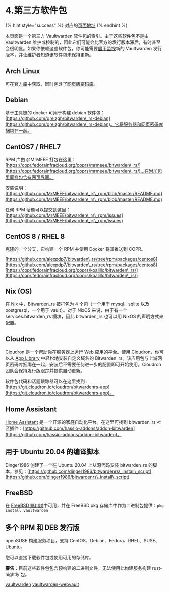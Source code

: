 # 4.第三方软件包

{% hint style="success" %}
对应的[页面地址](https://github.com/dani-garcia/vaultwarden/wiki/Third-party-packages)
{% endhint %}

本页面是一个第三方 Vaultwarden 软件包的索引。由于这些软件包不是由 Vaultwarden 维护或控制的，因此它们可能会比官方的发行版本滞后，有时甚至会很明显。如果你依赖这些软件包，你可能需要[启用监视](https://docs.github.com/en/github/managing-subscriptions-and-notifications-on-github/viewing-your-subscriptions#configuring-your-watch-settings-for-an-individual-repository)新的 Vaultwarden 发行版本，并让维护者知道该软件包未保持更新。

## Arch Linux

可在[官方库](https://archlinux.org/packages/community/x86\_64/vaultwarden/)中获取，同时包含了[网页版密码库](https://archlinux.org/packages/community/any/vaultwarden-web/)。

## Debian

基于工具链的 docker 可用于构建 debian 软件包：[https://github.com/greizgh/bitwarden\_rs-debian](https://github.com/greizgh/bitwarden\_rs-debian)。它将服务器和网页密码库捆绑在一起。

## CentOS7 / RHEL7

RPM 库由 @MrMEEE 打包在这里：[https://copr.fedorainfracloud.org/coprs/mrmeee/bitwarden\_rs/](https://copr.fedorainfracloud.org/coprs/mrmeee/bitwarden\_rs/)...在附加包里同样包含有网页界面。

安装说明：[https://github.com/MrMEEE/bitwarden\_rs\_rpm/blob/master/README.md](https://github.com/MrMEEE/bitwarden\_rs\_rpm/blob/master/README.md)

任何 RPM 话题可以提交到这里：[https://github.com/MrMEEE/bitwarden\_rs\_rpm/issues](https://github.com/MrMEEE/bitwarden\_rs\_rpm/issues)

## CentOS 8 / RHEL 8

克隆的一个分支，它构建一个 RPM 并使用 Docker 将其推送到 COPR。

[https://github.com/alexpdp7/bitwarden\_rs/tree/rpm/packages/centos8](https://github.com/alexpdp7/bitwarden\_rs/tree/rpm/packages/centos8) [https://copr.fedorainfracloud.org/coprs/koalillo/bitwarden\_rs/](https://copr.fedorainfracloud.org/coprs/koalillo/bitwarden\_rs/)

## Nix (OS)

在 Nix 中，Bitwarden\_rs 被打包为 4 个包（一个用于 mysql、sqlite 以及 postgresql，一个用于 vault）。对于 NixOS 来说，由于有一个 services.bitwarden\_rs 模块，因此 bitwarden\_rs 也可以用 NixOS 的声明方式来配置。

## Cloudron

[Cloudron](https://cloudron.io) 是一个帮助你在服务器上运行 Web 应用的平台。使用 Cloudron，你可以从 [App Library](https://cloudron.io/store/com.github.bitwardenrs.html) 中轻松地安装自定义域名的 Bitwarden\_rs。该应用包与上游网页密码库捆绑在一起，安装后不需要任何进一步的配置即可开始使用。Cloudron 团队会保持发行版跟踪并提供自动更新。

软件包代码和话题跟踪器可以在这里找到：[https://git.cloudron.io/cloudron/bitwardenrs-app](https://git.cloudron.io/cloudron/bitwardenrs-app)。

## Home Assistant <a href="home-assistant" id="home-assistant"></a>

[Home Assistant](https://www.home-assistant.io) 是一个开源的家庭自动化平台。在这里可找到 bitwarden\_rs 社区插件：[https://github.com/hassio-addons/addon-bitwarden](https://github.com/hassio-addons/addon-bitwarden)。

## 用于 Ubuntu 20.04 的编译脚本 <a href="build-script-for-ubuntu-20-04" id="build-script-for-ubuntu-20-04"></a>

Dinger1986 创建了一个在 Ubuntu 20.04 上从源代码安装 bitwarden\_rs 的脚本，参见：[https://github.com/dinger1986/bitwardenrs\_install\_script](https://github.com/dinger1986/bitwardenrs\_install\_script)

## FreeBSD

在 [FreeBSD 端口树](https://www.freshports.org/security/vaultwarden/)中可用，并在 FreeBSD pkg 存储库中作为二进制包提供：`pkg install vaultwarden`

## 多个 RPM 和 DEB 发行版 <a href="multiple-rpm-and-deb-distributions" id="multiple-rpm-and-deb-distributions"></a>

openSUSE 构建服务项目，支持 CentOS、Debian、Fedora、RHEL、SUSE、Ubuntu。

您可以直接下载软件包或使用可用的存储库。

**警告**：目前这些软件包包含预构建的二进制文件，无法使用此构建服务构建 rust-nightly 包。

[vaultwarden](https://build.opensuse.org/package/show/home:Masgalor:Vaultwarden/vaultwarden) [vaultwarden-webvault](https://build.opensuse.org/package/show/home:Masgalor:Vaultwarden/vaultwarden-webvault)
